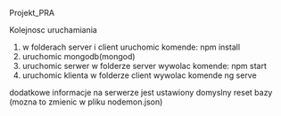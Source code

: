 Projekt_PRA

Kolejnosc uruchamiania

1. w folderach server i client uruchomic komende: npm install
2. uruchomic mongodb(mongod)
3. uruchomic serwer w folderze server wywolac komende: npm start
4. uruchomic klienta w folderze client wywolac komende ng serve

dodatkowe informacje
  na serwerze jest ustawiony domyslny reset bazy (mozna to zmienic w pliku nodemon.json)
  
